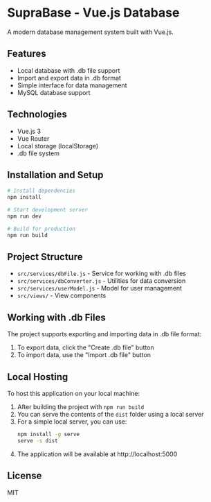 # SupraBase - Vue.js Database

A modern database management system built with Vue.js.

## Features

- Local database with .db file support
- Import and export data in .db format
- Simple interface for data management
- MySQL database support

## Technologies

- Vue.js 3
- Vue Router
- Local storage (localStorage)
- .db file system

## Installation and Setup

```bash
# Install dependencies
npm install

# Start development server
npm run dev

# Build for production
npm run build
```

## Project Structure

- `src/services/dbFile.js` - Service for working with .db files
- `src/services/dbConverter.js` - Utilities for data conversion
- `src/services/userModel.js` - Model for user management
- `src/views/` - View components

## Working with .db Files

The project supports exporting and importing data in .db file format:

1. To export data, click the "Create .db file" button
2. To import data, use the "Import .db file" button

## Local Hosting

To host this application on your local machine:

1. After building the project with `npm run build`
2. You can serve the contents of the `dist` folder using a local server
3. For a simple local server, you can use:
   ```bash
   npm install -g serve
   serve -s dist
   ```
4. The application will be available at http://localhost:5000

## License

MIT
